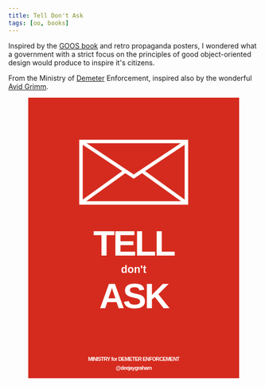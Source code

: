 ```yaml
---
title: Tell Don't Ask
tags: [oo, books]
---
```


Inspired by the [GOOS book](http://www.amazon.co.uk/Growing-Object-Oriented-Software-Guided-Signature/dp/0321503627)
and retro propaganda posters, I wondered what a government with a strict
focus on the principles of good object-oriented design would produce to inspire
it's citizens.

From the Ministry of [Demeter](https://en.wikipedia.org/wiki/Law_of_Demeter) Enforcement, inspired 
also by the wonderful [Avid Grimm](https://avdi.codes/demeter-its-not-just-a-good-idea-its-the-law/).

<figure class="image" style="width=50%" >
<svg viewBox="0 0 1200 1600" xmlns="http://www.w3.org/2000/svg" role="img">
<style>
.pillar-box {
  fill: #d52b1e;
}
.tiny {
font: bold 30px sans-serif;
text-anchor: middle;
letter-spacing: -2px;
}
.small {
font: bold 60px sans-serif;
text-anchor: middle;
}
.heavy {
font: bold 200px sans-serif;
text-anchor: middle;
letter-spacing: -10px;
}
.envelope {
fill:none;
stroke:white;
stroke-width:20
}
</style>
<rect width="100%" height="100%" class="pillar-box" />
<polyline points="300,250 300,600 900,600 900,250 290,250" class="envelope" />
<polyline points="300,250 600,450 900,250" class="envelope" />
<polyline points="300,600 550,420" class="envelope" />
<polyline points="900,600 650,420" class="envelope" />
<text x="600" y="900" class="heavy" fill="white">TELL</text>
<text x="600" y="1000" class="small" fill="white">don't</text>
<text x="600" y="1200" class="heavy" fill="white">ASK</text>
<text x="600" y="1500" class="tiny" fill="white">MINISTRY for DEMETER ENFORCEMENT</text>
<text x="600" y="1550" class="tiny" fill="white">@deejaygraham</text>
</svg>
</figure>

